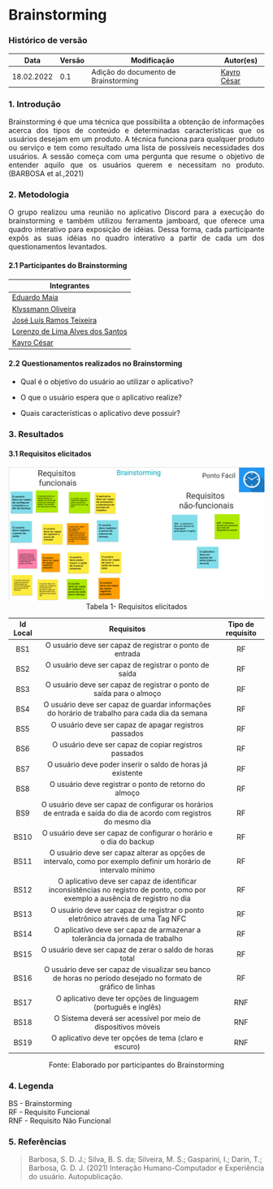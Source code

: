 # Brainstorming


### Histórico de versão

|Data | Versão | Modificação | Autor(es)|
| -- | -- | -- | -- |
| 18.02.2022 | 0.1 | Adição do documento de Brainstorming | [Kayro César](https://github.com/kayrocesar)




### 1. Introdução
<div align="justify">
    Brainstorming é que uma técnica que possibilita a obtenção de informações acerca dos tipos de conteúdo e determinadas características que os usuários desejam em um produto. A técnica funciona para qualquer produto ou serviço e tem como resultado uma lista de possíveis necessidades dos usuários. A sessão começa com uma pergunta que resume o objetivo de entender aquilo que os usuários querem e necessitam no produto.(BARBOSA et al.,2021)
</div>

### 2. Metodologia
<div align="justify">
    O grupo realizou uma reunião no aplicativo Discord para a execução do brainstorming e também  utilizou ferramenta jamboard, que oferece uma quadro interativo para exposição de idéias. Dessa forma, cada participante expôs as suas idéias no quadro interativo a partir de cada um dos questionamentos levantados. 
</div>

#### 2.1 Participantes do Brainstorming
|Integrantes |
| -- |
|[Eduardo Maia](https://github.com/eduardomr)|
|[Klyssmann Oliveira](https://github.com/kyssmannoliveira)|
|[José Luís Ramos Teixeira](https://github.com/joseluis-rt)|
|[Lorenzo de Lima Alves dos Santos](https://github.com/lorenzo7377)|
|[Kayro César](https://github.com/kayrocesar)|


#### 2.2  Questionamentos realizados no Brainstorming

 - Qual é o objetivo do usuário ao utilizar o aplicativo? 

 - O que o usuário espera que o aplicativo realize? 

 - Quais características o aplicativo deve possuir? 








### 3. Resultados

#### 3.1 Requisitos elicitados
<div align="center">

<img src="/assets/imagens/brainstorming.PNG">
</div>

<div align="center">
<figcaption> Tabela 1- Requisitos elicitados </figcaption>
</div>


| Id Local |Requisitos| Tipo de requisito|
| :------: | :-------: | :--------------:  |
| BS1  |O usuário deve ser capaz de registrar o ponto de entrada| RF
| BS2   |O usuário deve ser capaz de registrar o ponto de saída| RF
| BS3   |O usuário deve ser capaz de registrar o ponto de saída para o almoço | RF
| BS4 |O usuário deve ser capaz de guardar informações do horário de trabalho  para cada dia da semana|RF
| BS5 |O usuário deve ser capaz de apagar registros passados |RF
| BS6 |O usuário deve ser capaz de copiar registros passados|RF
| BS7 |O usuário deve poder inserir o saldo de horas já existente|RF
| BS8 |O usuário deve registrar o ponto de retorno do almoço|RF
| BS9 |O usuário deve ser capaz de configurar os horários de entrada e saída do dia de acordo com registros do mesmo dia|RF
| BS10 |O usuário deve ser capaz de configurar o horário e o dia do backup|RF
| BS11 |O usuário deve ser capaz alterar as opções de intervalo, como por exemplo definir um horário de intervalo mínimo|RF
| BS12 |O aplicativo deve ser capaz de identificar inconsistências no registro de ponto, como por exemplo a ausência de registro no dia|RF
| BS13 |O usuário deve ser capaz de registrar o ponto eletrônico através de uma Tag NFC|RF
| BS14 |O aplicativo deve ser capaz de armazenar a tolerância da jornada de trabalho|RF
| BS15 |O usuário deve ser capaz de zerar o saldo de horas total|RF
| BS16 |O usuário deve ser capaz de visualizar seu banco de horas no período desejado no formato de gráfico de linhas|RF
| BS17 | O aplicativo deve ter opções de linguagem (português e inglês)|RNF
| BS18 | O Sistema deverá ser acessível por meio de dispositivos móveis|RNF
| BS19 |O aplicativo deve ter opções de tema (claro e escuro)|RNF



<div align="center">
<figcaption> Fonte: Elaborado por participantes do Brainstorming</figcaption>
</div>

### 4. Legenda
BS - Brainstorming <br>
RF - Requisito Funcional<br>
RNF - Requisito Não Funcional

### 5. Referências

> Barbosa, S. D. J.; Silva, B. S. da; Silveira, M. S.; Gasparini, I.; Darin, T.; Barbosa, G. D. J. (2021) Interação Humano-Computador e Experiência do usuário. Autopublicação.
